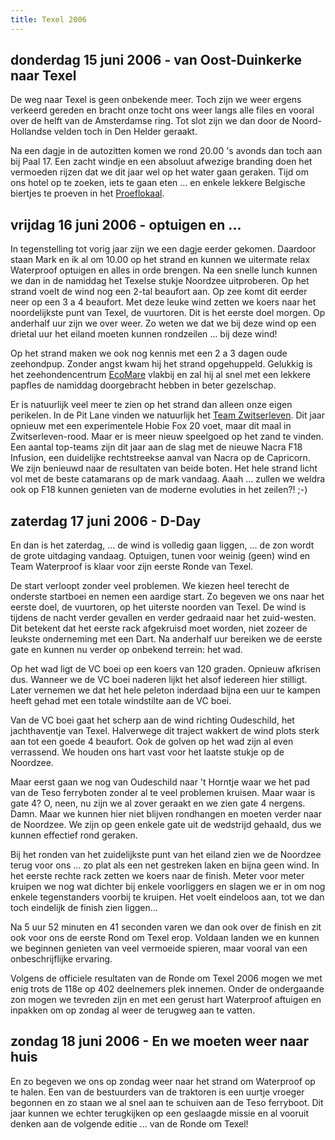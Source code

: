 ```yaml
---
title: Texel 2006
---
```


## donderdag 15 juni 2006 - van Oost-Duinkerke naar Texel

De weg naar Texel is geen onbekende meer. Toch zijn we weer ergens verkeerd gereden en bracht onze tocht ons weer langs alle files en vooral over de helft van de Amsterdamse ring. Tot slot zijn we dan door de Noord-Hollandse velden toch in Den Helder geraakt. 

Na een dagje in de autozitten komen we rond 20.00 's avonds dan toch aan bij Paal 17. Een zacht windje en een absoluut afwezige branding doen het vermoeden rijzen dat we dit jaar wel op het water gaan geraken. Tijd om ons hotel op te zoeken, iets te gaan eten ... en enkele lekkere Belgische biertjes te proeven in het [Proeflokaal](http://www.proeflokaalvantexel.nl/).

## vrijdag 16 juni 2006 - optuigen en ...

In tegenstelling tot vorig jaar zijn we een dagje eerder gekomen. Daardoor staan Mark en ik al om 10.00 op het strand en kunnen we uitermate relax Waterproof optuigen en alles in orde brengen. Na een snelle lunch kunnen we dan in de namiddag het Texelse stukje Noordzee uitproberen. Op het strand voelt de wind nog een 2-tal beaufort aan. Op zee komt dit eerder neer op een 3 a 4 beaufort. Met deze leuke wind zetten we koers naar het noordelijkste punt van Texel, de vuurtoren. Dit is het eerste doel morgen. Op anderhalf uur zijn we over weer. Zo weten we dat we bij deze wind op een drietal uur het eiland moeten kunnen rondzeilen ... bij deze wind!

Op het strand maken we ook nog kennis met een 2 a 3 dagen oude zeehondpup. Zonder angst kwam hij het strand opgehuppeld. Gelukkig is het zeehondencentrum [EcoMare](http://www.ecomare.nl) vlakbij en zal hij al snel met een lekkere papfles de namiddag doorgebracht hebben in beter gezelschap.

Er is natuurlijk veel meer te zien op het strand dan alleen onze eigen perikelen. In de Pit Lane vinden we natuurlijk het [Team Zwitserleven](http://www.teamzwitserleven.nl/). Dit jaar opnieuw met een experimentele Hobie Fox 20 voet, maar dit maal in Zwitserleven-rood. Maar er is meer nieuw speelgoed op het zand te vinden. Een aantal top-teams zijn dit jaar aan de slag met de nieuwe Nacra F18 Infusion, een duidelijke rechtstreekse aanval van Nacra op de Capricorn. We zijn benieuwd naar de resultaten van beide boten. Het hele strand licht vol met de beste catamarans op de mark vandaag. Aaah ... zullen we weldra ook op F18 kunnen genieten van de moderne evoluties in het zeilen?! ;-)

## zaterdag 17 juni 2006 - D-Day

En dan is het zaterdag, ... de wind is volledig gaan liggen, ... de zon wordt de grote uitdaging vandaag. Optuigen, tunen voor weinig (geen) wind en Team Waterproof is klaar voor zijn eerste Ronde van Texel.

De start verloopt zonder veel problemen. We kiezen heel terecht de onderste startboei en nemen een aardige start. Zo begeven we ons naar het eerste doel, de vuurtoren, op het uiterste noorden van Texel. De wind is tijdens de nacht verder gevallen en verder gedraaid naar het zuid-westen. Dit betekent dat het eerste rack afgekruisd moet worden, niet zozeer de leukste onderneming met een Dart. Na anderhalf uur bereiken we de eerste gate en kunnen nu verder op onbekend terrein: het wad.

Op het wad ligt de VC boei op een koers van 120 graden. Opnieuw afkrisen dus. Wanneer we de VC boei naderen lijkt het alsof iedereen hier stilligt. Later vernemen we dat het hele peleton inderdaad bijna een uur te kampen heeft gehad met een totale windstilte aan de VC boei. 

Van de VC boei gaat het scherp aan de wind richting Oudeschild, het jachthaventje van Texel. Halverwege dit traject wakkert de wind plots sterk aan tot een goede 4 beaufort. Ook de golven op het wad zijn al even verrassend. We houden ons hart vast voor het laatste stukje op de Noordzee.

Maar eerst gaan we nog van Oudeschild naar 't Horntje waar we het pad van de Teso ferryboten zonder al te veel problemen kruisen. Maar waar is gate 4? O, neen, nu zijn we al zover geraakt en we zien gate 4 nergens. Damn. Maar we kunnen hier niet blijven rondhangen en moeten verder naar de Noordzee. We zijn op geen enkele gate uit de wedstrijd gehaald, dus we kunnen effectief rond geraken.

Bij het ronden van het zuidelijkste punt van het eiland zien we de Noordzee terug voor ons ... zo plat als een net gestreken laken en bijna geen wind. In het eerste rechte rack zetten we koers naar de finish. Meter voor meter kruipen we nog wat dichter bij enkele voorliggers en slagen we er in om nog enkele tegenstanders voorbij te kruipen. Het voelt eindeloos aan, tot we dan toch eindelijk de finish zien liggen...

Na 5 uur 52 minuten en 41 seconden varen we dan ook over de finish en zit ook voor ons de eerste Rond om Texel erop. Voldaan landen we en kunnen we beginnen genieten van veel vermoeide spieren, maar vooral van een onbeschrijflijke ervaring.

Volgens de officiele resultaten van de Ronde om Texel 2006 mogen we met enig trots de 118e op 402 deelnemers plek innemen. Onder de ondergaande zon mogen we tevreden zijn en met een gerust hart Waterproof aftuigen en inpakken om op zondag al weer de terugweg aan te vatten.

## zondag 18 juni 2006 - En we moeten weer naar huis

En zo begeven we ons op zondag weer naar het strand om Waterproof op te halen. Een van de bestuurders van de traktoren is een uurtje vroeger begonnen en zo staan we al snel aan te schuiven aan de Teso ferryboot. Dit jaar kunnen we echter terugkijken op een geslaagde missie en al vooruit denken aan de volgende editie ... van de Ronde om Texel!
